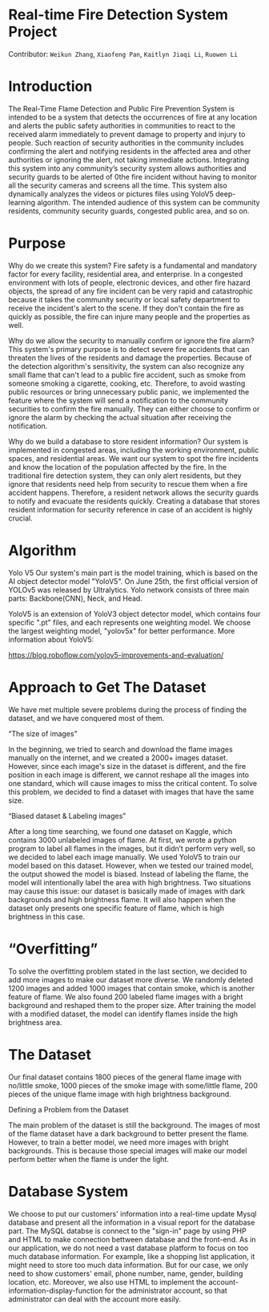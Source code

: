 # Real-time Fire Detection System Project


Contributor: `Weikun Zhang`, `Xiaofeng Pan`, `Kaitlyn Jiaqi Li`, `Ruowen Li`

# Introduction 

The Real-Time Flame Detection and Public Fire Prevention System is intended to be a system that detects the occurrences of fire at any location and alerts the public safety authorities in communities to react to the received alarm immediately to prevent damage to property and injury to people. Such reaction of security authorities in the community includes confirming the alert and notifying residents in the affected area and other authorities or ignoring the alert, not taking immediate actions. Integrating this system into any community’s security system allows authorities and security guards to be alerted of 0the fire incident without having to monitor all the security cameras and screens all the time. This system also dynamically analyzes the videos or pictures files using YoloV5 deep-learning algorithm. The intended audience of this system can be community residents, community security guards, congested public area, and so on. 


# Purpose

Why do we create this system?
Fire safety is a fundamental and mandatory factor for every facility, residential area, and enterprise. In a congested environment with lots of people, electronic devices, and other fire hazard objects, the spread of any fire incident can be very rapid and catastrophic because it takes the community security or local safety department to receive the incident's alert to the scene. If they don't contain the fire as quickly as possible, the fire can injure many people and the properties as well. 

Why do we allow the security to manually confirm or ignore the fire alarm?
This system's primary purpose is to detect severe fire accidents that can threaten the lives of the residents and damage the properties. Because of the detection algorithm's sensitivity, the system can also recognize any small flame that can't lead to a public fire accident, such as smoke from someone smoking a cigarette, cooking, etc. Therefore, to avoid wasting public resources or bring unnecessary public panic, we implemented the feature where the system will send a notification to the community securities to confirm the fire manually. They can either choose to confirm or ignore the alarm by checking the actual situation after receiving the notification. 

Why do we build a database to store resident information?
Our system is implemented in congested areas, including the working environment, public spaces, and residential areas. We want our system to spot the fire incidents and know the location of the population affected by the fire. In the traditional fire detection system, they can only alert residents, but they ignore that residents need help from security to rescue them when a fire accident happens. Therefore, a resident network allows the security guards to notify and evacuate the residents quickly. Creating a database that stores resident information for security reference in case of an accident is highly crucial. 


# Algorithm
Yolo V5
Our system's main part is the model training, which is based on the AI object detector model "YoloV5". On June 25th, the first official version of YOLOv5 was released by Ultralytics. 
Yolo network consists of three main parts: Backbone(CNN), Neck, and Head. 

YoloV5 is an extension of YoloV3 object detector model, which contains four specific ".pt" files, and each represents one weighting model. We choose the largest weighting model, "yolov5x" for better performance. 
More information about YoloV5: 

https://blog.roboflow.com/yolov5-improvements-and-evaluation/

# Approach to Get The Dataset
We have met multiple severe problems during the process of finding the dataset, and we have conquered most of them. 

“The size of images”

In the beginning, we tried to search and download the flame images manually on the internet, and we created a 2000+ images dataset. However, since each image's size in the dataset is different, and the fire position in each image is different, we cannot reshape all the images into one standard, which will cause images to miss the critical content. To solve this problem, we decided to find a dataset with images that have the same size.

“Biased dataset & Labeling images”

After a long time searching, we found one dataset on Kaggle, which contains 3000 unlabeled images of flame. At first, we wrote a python program to label all flames in the images, but it didn’t perform very well, so we decided to label each image manually. We used YoloV5 to train our model based on this dataset. However, when we tested our trained model, the output showed the model is biased. Instead of labeling the flame, the model will intentionally label the area with high brightness. Two situations may cause this issue: our dataset is basically made of images with dark backgrounds and high brightness flame. It will also happen when the dataset only presents one specific feature of flame, which is high brightness in this case. 

# “Overfitting”

To solve the overfitting problem stated in the last section, we decided to add more images to make our dataset more diverse. We randomly deleted 1200 images and added 1000 images that contain smoke, which is another feature of flame.  We also found 200 labeled flame images with a bright background and reshaped them to the proper size. After training the model with a modified dataset, the model can identify flames inside the high brightness area.

# The Dataset

Our final dataset contains 1800 pieces of the general flame image with no/little smoke, 1000 pieces of the smoke image with some/little flame, 200 pieces of the unique flame image with high brightness background.

Defining a Problem from the Dataset

The main problem of the dataset is still the background. The images of most of the flame dataset have a dark background to better present the flame. However, to train a better model, we need more images with bright backgrounds. This is because those special images will make our model perform better when the flame is under the light.

# Database System

We choose to put our customers' information into a real-time update Mysql database and present all the information in a visual report for the database part. The MySQL databse is connect to the "sign-in" page by using PHP and HTML to make connection bettween database and the front-end.  As in our application, we do not need a vast database platform to focus on too much database information. For example, like a shopping list application, it might need to store too much data information. But for our case, we only need to show customers' email, phone number, name, gender, building location, etc. Moreover, we also use HTML to implement the account-information-display-function for the administrator account, so that administrator can deal with the account more easily.
